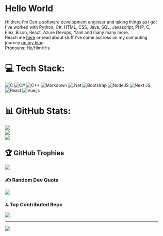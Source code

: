 # Hello World

Hi there i'm Dan a software development engineer and taking things as i go!  
I've worked with Python, C#, HTML, CSS, Java, SQL, Javascript, PHP, C, Flex, Bison, React, Azure Devops, Yaml and many many more.  
Reach me [here](mailto:testertestington940@gmail.com) or read about stuff i've come accross on my computing journey [on my blog](https://danicus2000000.github.io/blog).  
Pronouns: He/Him/His

# 💻 Tech Stack:
![C](https://img.shields.io/badge/c-%2300599C.svg?style=for-the-badge&logo=c&logoColor=white) ![C#](https://img.shields.io/badge/c%23-%23239120.svg?style=for-the-badge&logo=csharp&logoColor=white) ![C++](https://img.shields.io/badge/c++-%2300599C.svg?style=for-the-badge&logo=c%2B%2B&logoColor=white) ![Markdown](https://img.shields.io/badge/markdown-%23000000.svg?style=for-the-badge&logo=markdown&logoColor=white) ![.Net](https://img.shields.io/badge/.NET-5C2D91?style=for-the-badge&logo=.net&logoColor=white) ![Bootstrap](https://img.shields.io/badge/bootstrap-%238511FA.svg?style=for-the-badge&logo=bootstrap&logoColor=white) ![NodeJS](https://img.shields.io/badge/node.js-6DA55F?style=for-the-badge&logo=node.js&logoColor=white) ![Next JS](https://img.shields.io/badge/Next-black?style=for-the-badge&logo=next.js&logoColor=white) ![React](https://img.shields.io/badge/react-%2320232a.svg?style=for-the-badge&logo=react&logoColor=%2361DAFB) ![Vue.js](https://img.shields.io/badge/vue.js-%2335495e.svg?style=for-the-badge&logo=vuedotjs&logoColor=%234FC08D)
# 📊 GitHub Stats:
![](https://github-readme-stats.vercel.app/api?username=Danicus2000000&theme=dark&hide_border=false&include_all_commits=false&count_private=false)<br/>
![](https://nirzak-streak-stats.vercel.app/?user=Danicus2000000&theme=dark&hide_border=false)<br/>
![](https://github-readme-stats.vercel.app/api/top-langs/?username=Danicus2000000&theme=dark&hide_border=false&include_all_commits=false&count_private=false&layout=compact)

## 🏆 GitHub Trophies
![](https://github-profile-trophy.vercel.app/?username=Danicus2000000&theme=radical&no-frame=false&no-bg=true&margin-w=4)

### ✍️ Random Dev Quote
![](https://quotes-github-readme.vercel.app/api?type=horizontal&theme=dark)

### 🔝 Top Contributed Repo
![](https://github-contributor-stats.vercel.app/api?username=Danicus2000000&limit=5&theme=dark&combine_all_yearly_contributions=true)

---
[![](https://visitcount.itsvg.in/api?id=Danicus2000000&icon=9&color=3)](https://visitcount.itsvg.in)

<!-- Proudly created with GPRM ( https://gprm.itsvg.in ) -->  
